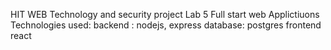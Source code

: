 HIT WEB Technology and security project
Lab 5  Full start web Applictiuons
Technologies used:
backend : nodejs, express
database: postgres
frontend react
